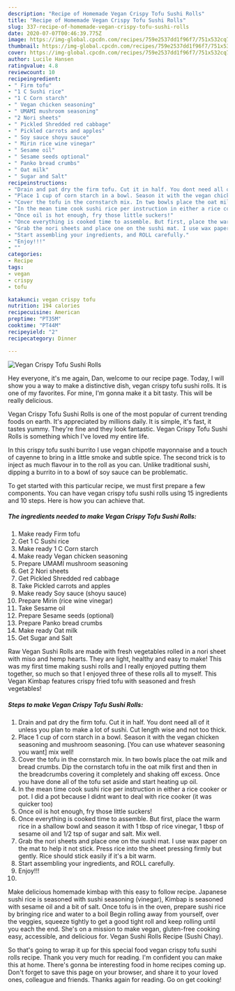 ```yaml
---
description: "Recipe of Homemade Vegan Crispy Tofu Sushi Rolls"
title: "Recipe of Homemade Vegan Crispy Tofu Sushi Rolls"
slug: 337-recipe-of-homemade-vegan-crispy-tofu-sushi-rolls
date: 2020-07-07T00:46:39.775Z
image: https://img-global.cpcdn.com/recipes/759e2537dd1f96f7/751x532cq70/vegan-crispy-tofu-sushi-rolls-recipe-main-photo.jpg
thumbnail: https://img-global.cpcdn.com/recipes/759e2537dd1f96f7/751x532cq70/vegan-crispy-tofu-sushi-rolls-recipe-main-photo.jpg
cover: https://img-global.cpcdn.com/recipes/759e2537dd1f96f7/751x532cq70/vegan-crispy-tofu-sushi-rolls-recipe-main-photo.jpg
author: Lucile Hansen
ratingvalue: 4.8
reviewcount: 10
recipeingredient:
- " Firm tofu"
- "1 C Sushi rice"
- "1 C Corn starch"
- " Vegan chicken seasoning"
- " UMAMI mushroom seasoning"
- "2 Nori sheets"
- " Pickled Shredded red cabbage"
- " Pickled carrots and apples"
- " Soy sauce shoyu sauce"
- " Mirin rice wine vinegar"
- " Sesame oil"
- " Sesame seeds optional"
- " Panko bread crumbs"
- " Oat milk"
- " Sugar and Salt"
recipeinstructions:
- "Drain and pat dry the firm tofu. Cut it in half. You dont need all of it unless you plan to make a lot of sushi. Cut length wise and not too thick."
- "Place 1 cup of corn starch in a bowl. Season it with the vegan chicken seasoning and mushroom seasoning. [You can use whatever seasoning you want] mix well!"
- "Cover the tofu in the cornstarch mix. In two bowls place the oat milk and bread crumbs. Dip the cornstarch tofu in the oat milk first and then in the breadcrumbs covering it completely and shaking off excess. Once you have done all of the tofu set aside and start heating up oil."
- "In the mean time cook sushi rice per instruction in either a rice cooker or pot. I did a pot because I didnt want to deal with rice cooker (it was quicker too)"
- "Once oil is hot enough, fry those little suckers!"
- "Once everything is cooked time to assemble. But first, place the warm rice in a shallow bowl and season it with 1 tbsp of rice vinegar, 1 tbsp of sesame oil and 1/2 tsp of sugar and salt. Mix well."
- "Grab the nori sheets and place one on the sushi mat. I use wax paper on the mat to help it not stick. Press rice into the sheet pressing firmly but gently. Rice should stick easily if it&#39;s a bit warm."
- "Start assembling your ingredients, and ROLL carefully."
- "Enjoy!!!"
- ""
categories:
- Recipe
tags:
- vegan
- crispy
- tofu

katakunci: vegan crispy tofu 
nutrition: 194 calories
recipecuisine: American
preptime: "PT35M"
cooktime: "PT44M"
recipeyield: "2"
recipecategory: Dinner

---
```



![Vegan Crispy Tofu Sushi Rolls](https://img-global.cpcdn.com/recipes/759e2537dd1f96f7/751x532cq70/vegan-crispy-tofu-sushi-rolls-recipe-main-photo.jpg)

Hey everyone, it's me again, Dan, welcome to our recipe page. Today, I will show you a way to make a distinctive dish, vegan crispy tofu sushi rolls. It is one of my favorites. For mine, I'm gonna make it a bit tasty. This will be really delicious.

Vegan Crispy Tofu Sushi Rolls is one of the most popular of current trending foods on earth. It's appreciated by millions daily. It is simple, it's fast, it tastes yummy. They're fine and they look fantastic. Vegan Crispy Tofu Sushi Rolls is something which I've loved my entire life.

In this crispy tofu sushi burrito I use vegan chipotle mayonnaise and a touch of cayenne to bring in a little smoke and subtle spice. The second trick is to inject as much flavour in to the roll as you can. Unlike traditional sushi, dipping a burrito in to a bowl of soy sauce can be problematic.


To get started with this particular recipe, we must first prepare a few components. You can have vegan crispy tofu sushi rolls using 15 ingredients and 10 steps. Here is how you can achieve that.

##### The ingredients needed to make Vegan Crispy Tofu Sushi Rolls:

1. Make ready  Firm tofu
1. Get 1 C Sushi rice
1. Make ready 1 C Corn starch
1. Make ready  Vegan chicken seasoning
1. Prepare  UMAMI mushroom seasoning
1. Get 2 Nori sheets
1. Get  Pickled Shredded red cabbage
1. Take  Pickled carrots and apples
1. Make ready  Soy sauce (shoyu sauce)
1. Prepare  Mirin (rice wine vinegar)
1. Take  Sesame oil
1. Prepare  Sesame seeds (optional)
1. Prepare  Panko bread crumbs
1. Make ready  Oat milk
1. Get  Sugar and Salt


Raw Vegan Sushi Rolls are made with fresh vegetables rolled in a nori sheet with miso and hemp hearts. They are light, healthy and easy to make! This was my first time making sushi rolls and I really enjoyed putting them together, so much so that I enjoyed three of these rolls all to myself. This Vegan Kimbap features crispy fried tofu with seasoned and fresh vegetables! 

##### Steps to make Vegan Crispy Tofu Sushi Rolls:

1. Drain and pat dry the firm tofu. Cut it in half. You dont need all of it unless you plan to make a lot of sushi. Cut length wise and not too thick.
1. Place 1 cup of corn starch in a bowl. Season it with the vegan chicken seasoning and mushroom seasoning. [You can use whatever seasoning you want] mix well!
1. Cover the tofu in the cornstarch mix. In two bowls place the oat milk and bread crumbs. Dip the cornstarch tofu in the oat milk first and then in the breadcrumbs covering it completely and shaking off excess. Once you have done all of the tofu set aside and start heating up oil.
1. In the mean time cook sushi rice per instruction in either a rice cooker or pot. I did a pot because I didnt want to deal with rice cooker (it was quicker too)
1. Once oil is hot enough, fry those little suckers!
1. Once everything is cooked time to assemble. But first, place the warm rice in a shallow bowl and season it with 1 tbsp of rice vinegar, 1 tbsp of sesame oil and 1/2 tsp of sugar and salt. Mix well.
1. Grab the nori sheets and place one on the sushi mat. I use wax paper on the mat to help it not stick. Press rice into the sheet pressing firmly but gently. Rice should stick easily if it&#39;s a bit warm.
1. Start assembling your ingredients, and ROLL carefully.
1. Enjoy!!!
1. 


Make delicious homemade kimbap with this easy to follow recipe. Japanese sushi rice is seasoned with sushi seasoning (vinegar), Kimbap is seasoned with sesame oil and a bit of salt. Once tofu is in the oven, prepare sushi rice by bringing rice and water to a boil Begin rolling away from yourself, over the veggies, squeeze tightly to get a good tight roll and keep rolling until you each the end. She&#39;s on a mission to make vegan, gluten-free cooking easy, accessible, and delicious for. Vegan Sushi Rolls Recipe (Sushi Chay). 

So that's going to wrap it up for this special food vegan crispy tofu sushi rolls recipe. Thank you very much for reading. I'm confident you can make this at home. There's gonna be interesting food in home recipes coming up. Don't forget to save this page on your browser, and share it to your loved ones, colleague and friends. Thanks again for reading. Go on get cooking!
